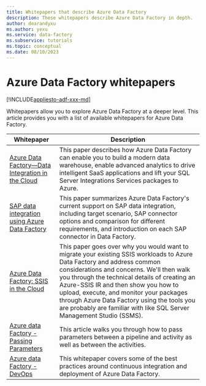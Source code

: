 ```yaml
---
title: Whitepapers that describe Azure Data Factory
description: These whitepapers describe Azure Data Factory in depth.
author: dearandyxu
ms.author: yexu
ms.service: data-factory
ms.subservice: tutorials
ms.topic: conceptual
ms.date: 08/10/2023
---
```


# Azure Data Factory whitepapers 

[!INCLUDE[appliesto-adf-xxx-md](includes/appliesto-adf-xxx-md.md)]

Whitepapers allow you to explore Azure Data Factory at a deeper level. This article provides you with a list of available whitepapers for Azure Data Factory.

| **Whitepaper** | **Description** |
| --- | --- |
|[Azure Data Factory—Data Integration in the Cloud](https://azure.microsoft.com/mediahandler/files/resourcefiles/azure-data-factory-data-integration-in-the-cloud/Azure_Data_Factory_Data_Integration_in_the_Cloud.pdf) | This paper describes how Azure Data Factory can enable you to build a modern data warehouse, enable advanced analytics to drive intelligent SaaS applications and lift your SQL Server Integrations Services packages to Azure.|
|[SAP data integration using Azure Data Factory](https://github.com/Azure/Azure-DataFactory/blob/master/whitepaper/SAP%20Data%20Integration%20using%20Azure%20Data%20Factory.pdf) | This paper summarizes Azure Data Factory's current support on SAP data integration, including target scenario, SAP connector options and comparison for different requirements, and introduction on each SAP connector in Data Factory. | 
|[Azure Data Factory: SSIS in the Cloud](https://azure.microsoft.com/mediahandler/files/resourcefiles/azure-data-factory-ssis-in-the-cloud/Azure_Data_Factory_SSIS_in_the_Cloud.pdf)| This paper goes over why you would want to migrate your existing SSIS workloads to Azure Data Factory and address common considerations and concerns. We'll then walk you through the technical details of creating an Azure-SSIS IR and then show you how to upload, execute, and monitor your packages through Azure Data Factory using the tools you are probably are familiar with like SQL Server Management Studio (SSMS). |
|[Azure data Factory -Passing Parameters](https://azure.microsoft.com/mediahandler/files/resourcefiles/azure-data-factory-passing-parameters/Azure%20data%20Factory-Whitepaper-PassingParameters.pdf)| This article walks you through how to pass parameters between a pipeline and activity as well as between the activities. |
|[Azure data Factory -DevOps](https://azure.microsoft.com/mediahandler/files/resourcefiles/whitepaper-adf-on-azuredevops/Azure%20data%20Factory-Whitepaper-DevOps.pdf)| This whitepaper covers some of the best practices around continuous integration and deployment of Azure Data Factory. |

